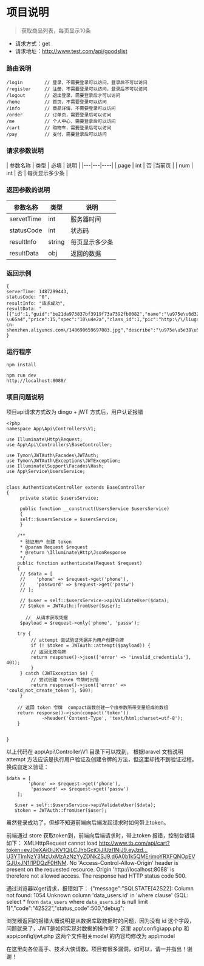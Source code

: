 # 项目说明
> 获取商品列表，每页显示10条

* 请求方式：get
* 请求地址：http://www.test.com/api/goodslist

### 路由说明
	/login        // 登录，不需要登录可以访问，登录后不可以访问
	/register     // 注册，不需要登录可以访问，登录后不可以访问
	/logout       // 退出登录，需要登录后才可以访问
	/home         // 首页，不需要登录可以访问
	/info		  // 商品详情，不需要登录可以访问
	/order		  // 订单页，需要登录后可以访问
	/me           // 个人中心，需要登录后可以访问
	/cart		  // 购物车，需要登录后可以访问
	/pay		  // 支付，需要登录后可以访问
	

### 请求参数说明

| 参数名称 | 类型 | 必填 | 说明 |
|---|---|----|
| page | int | 否 |当前页 |
| num | int | 否 | 每页显示多少条 |


### 返回参数的说明

| 参数名称 | 类型 | 说明 |
| --- | --- | ---- |
| servetTime| int | 服务器时间 |
| statusCode | int | 状态码 |
| resultInfo | string | 每页显示多少条 |
| resultData | obj | 返回的数据 |


### 返回示例


	{
	serverTime: 1487299443,
	statusCode: "0",
	resultInfo: "请求成功",
	resultData: "[{"id":1,"guid":"be21da973837bf3919f73a7392fb0082","name":"\u975e\u6d32\u6843\u5b50","subtitle":"\u975e\u6d32\u6843\u5b5010\u4e2a15\u5143","stock":"100 \u65a4","price":15,"spec":"10\u4e2a","class_id":1,"pic":"http:\/\/liugang23.oss-cn-shenzhen.aliyuncs.com\/148690659697083.jpg","describe":"\u975e\u5e38\u597d\u5403\u7684\u975e\u6d32\u6843\u5b50\uff0c\u4e2a\u5927\uff0c\u5947\u7279\uff01","sales":9,"new":1,"addtime":"1486708641","status":0,"class_name":"\u6c34\u679c","pater":0,"path":"0,","level":1}]"
	}


### 运行程序

	npm install

	npm run dev
	http://localhost:8088/
	
### 项目问题说明
项目api请求方式改为 dingo + jWT 方式后，用户认证报错

	<?php
	namespace App\Api\Controllers\V1;

	use Illuminate\Http\Request;
	use App\Api\Controllers\BaseController;

	use Tymon\JWTAuth\Facades\JWTAuth;
	use Tymon\JWTAuth\Exceptions\JWTException;
	use Illuminate\Support\Facades\Hash;
	use App\Service\UsersService;


	class AuthenticateController extends BaseController
	{
	     private static $usersService;

	     public function __construct(UsersService $usersService)
	     {
		 self::$usersService = $usersService;
	     }

	    /**
	     * 验证用户 创建 token
	     * @param Request $request
	     * @return \Illuminate\Http\JsonResponse
	     */
	    public function authenticate(Request $request)
	    {
		 // $data = [
		 //    'phone' => $request->get('phone'),
		 //    'password' => $request->get('passw')
		 // ];

		 // $user = self::$usersService->apiValidateUser($data);
		 // $token = JWTAuth::fromUser($user);

	       //  从请求获取凭据
		 $payload = $request->only('phone', 'passw');

		try {
		     // attempt 尝试验证凭据并为用户创建令牌
		     if (! $token = JWTAuth::attempt($payload)) {
			 // 返回无效令牌
			 return response()->json(['error' => 'invalid_credentials'], 401);
		     }
		 } catch (JWTException $e) {
		     // 尝试创建 token 令牌时出错
		     return response()->json(['error' => 'could_not_create_token'], 500);
		 }

		// 返回 token 令牌  compact函数创建一个由参数所带变量组成的数组
		return response()->json(compact('token'))
				 ->header('Content-Type', 'text/html;charset=utf-8');
	    }


	}
	
以上代码在 app\Api\Controller\V1 目录下可以找到，
根据laravel 文档说明 attempt 方法应该是执行用户验证及创建令牌的方法，但这里却找不到验证过程。
换成自定义验证：

	$data = [
           	'phone' => $request->get('phone'),
          	 'password' => $request->get('passw')
       	];

       $user = self::$usersService->apiValidateUser($data);
       $token = JWTAuth::fromUser($user);
       
 虽然登录成功了，但却不知道前端向后端发起请求时如何带上token。
 
 前端通过 store 获取token到，前端向后端请求时，带上token 报错，控制台错误如下：
 	XMLHttpRequest cannot load http://www.tb.com/api/cart?token=eyJ0eXAiOiJKV1QiLCJhbGciOiJIUzI1NiJ9.eyJzd…U3YTlmNzY3MzUxMzAzNzYyZDNkZSJ9.d6A0b1k5QMErjmoYRXFQNOpEVGJUxJN1I1PDQzF0HNM. No 'Access-Control-Allow-Origin' header is present on the requested resource. Origin 'http://localhost:8088' is therefore not allowed access. The response had HTTP status code 500.
	
通过浏览器以get请求，报错如下：
	{"message":"SQLSTATE[42S22]: Column not found: 1054 Unknown column 'data_users.id' in 'where clause' (SQL: select * from `data_users` where `data_users`.`id` is null limit 1)","code":"42S22","status_code":500,"debug":
 
 浏览器返回的报错大概说明是从数据库取数据时的问题，因为没有 id 这个字段，问题就来了，JWT是如何实现对数据的操作呢？
 这里 app\config\app.php  和 app\config\jwt.php  这两个文件相关model 的内容均修改为 app\model
 
 在这里向各位高手、技术大侠请教。项目有很多漏洞，如可以，请一并指出！谢谢！

